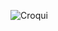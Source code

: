![Croqui](https://user-images.githubusercontent.com/37233271/58130938-b5ddeb80-7bf3-11e9-81d2-c425ceb01365.png)